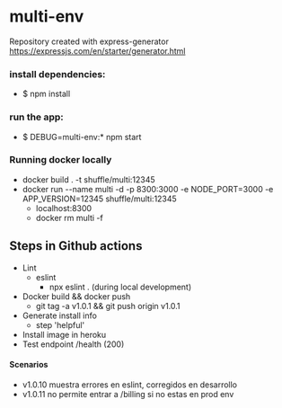 # multi-env

Repository created with express-generator
https://expressjs.com/en/starter/generator.html

### install dependencies:

- $ npm install

### run the app:

- $ DEBUG=multi-env:\* npm start

### Running docker locally

- docker build . -t shuffle/multi:12345
- docker run --name multi -d -p 8300:3000 -e NODE_PORT=3000 -e APP_VERSION=12345 shuffle/multi:12345 
  - localhost:8300
  - docker rm multi -f

## Steps in Github actions

- Lint
  - eslint
    - npx eslint . (during local development)
- Docker build && docker push
    - git tag -a v1.0.1 && git push origin v1.0.1
- Generate install info
    - step 'helpful'
- Install image in heroku
- Test endpoint /health (200)



#### Scenarios
 - v1.0.10 muestra errores en eslint, corregidos en desarrollo
 - v1.0.11 no permite entrar a /billing si no estas en prod env